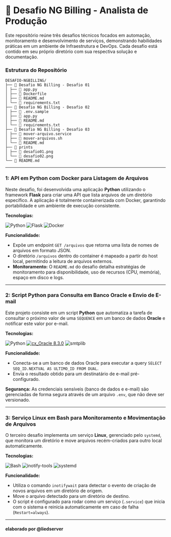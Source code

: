# 🚀 Desafio NG Billing - Analista de Produção

Este repositório reúne três desafios técnicos focados em automação, monitoramento e desenvolvimento de serviços, demonstrando habilidades práticas em um ambiente de Infraestrutura e DevOps. Cada desafio está contido em seu próprio diretório com sua respectiva solução e documentação.

### Estrutura do Repositório 
```
DESAFIO-NGBILLING/ 
├── 📁 Desafio NG Billing - Desafio 01 
│ ├── 📄 app.py 
│ ├── 🐳 Dockerfile 
│ ├── 📄 README.md 
│ └── 📄 requirements.txt 
├── 📁 Desafio NG Billing - Desafio 02 
│ ├── 📄 .env.sample 
│ ├── 📄 app.py 
│ ├── 📄 README.md 
│ └── 📄 requirements.txt 
├── 📁 Desafio NG Billing - Desafio 03 
│ ├── 📄 mover-arquivo.service 
│ ├── 📄 mover-arquivos.sh 
│ └── 📄 README.md 
├── 📁 prints
│ ├── 📄 desafio01.png
│ └── 📄 desafio02.png
└── 📄 README.md
```
---

### 1: API em Python com Docker para Listagem de Arquivos

Neste desafio, foi desenvolvida uma aplicação **Python** utilizando o framework **Flask** para criar uma API que lista arquivos de um diretório específico. A aplicação é totalmente containerizada com Docker, garantindo portabilidade e um ambiente de execução consistente.

**Tecnologias:** 

![Python](https://img.shields.io/badge/Python-3.13.5-blue?logo=python&logoColor=white) ![Flask](https://img.shields.io/badge/Flask-3.0.3-blue?logo=python&logoColor=white) ![Docker](https://img.shields.io/badge/Docker-23.0.3-blue?logo=docker&logoColor=white)

**Funcionalidade:**
* Expõe um endpoint `GET /arquivos` que retorna uma lista de nomes de arquivos em formato JSON.
* O diretório `/arquivos` dentro do container é mapeado a partir do host local, permitindo a leitura de arquivos externos.
* **Monitoramento:** O `README.md` do desafio detalha estratégias de monitoramento para disponibilidade, uso de recursos (CPU, memória), espaço em disco e logs.

---

### 2: Script Python para Consulta em Banco Oracle e Envio de E-mail

Este projeto consiste em um script **Python** que automatiza a tarefa de consultar o próximo valor de uma `SEQUENCE` em um banco de dados **Oracle** e notificar este valor por e-mail.

**Tecnologias:**

![Python](https://img.shields.io/badge/Python-3.13.5-blue?logo=python&logoColor=white) [![cx_Oracle 8.3.0](https://custom-icon-badges.demolab.com/badge/cx_Oracle-8.3.0-F80000?logo=oracle&logoColor=fff)](https://pypi.org/project/cx_Oracle/8.3.0/) ![smtplib](https://img.shields.io/badge/smtplib-3.3-blue?logo=python&logoColor=white)

**Funcionalidade:**
 * Conecta-se a um banco de dados Oracle para executar a query `SELECT SEQ_ID.NEXTVAL AS ULTIMO_ID FROM DUAL`.
 * Envia o resultado obtido para um destinatário de e-mail pré-configurado.

**Segurança:** As credenciais sensíveis (banco de dados e e-mail) são gerenciadas de forma segura através de um arquivo `.env`, que não deve ser versionado.

---

### 3: Serviço Linux em Bash para Monitoramento e Movimentação de Arquivos

O terceiro desafio implementa um serviço **Linux**, gerenciado pelo `systemd`, que monitora um diretório e move arquivos recém-criados para outro local automaticamente.

**Tecnologias:** 

![Bash](https://img.shields.io/badge/Bash-latest-4EAA25?logo=gnu-bash&logoColor=white) ![inotify-tools](https://img.shields.io/badge/inotify--tools-latest-333?logo=linux&logoColor=white) ![systemd](https://img.shields.io/badge/systemd-latest-333?logo=linux&logoColor=white)

**Funcionalidade:**
* Utiliza o comando `inotifywait` para detectar o evento de criação de novos arquivos em um diretório de origem.
* Move o arquivo detectado para um diretório de destino.
* O script é configurado para rodar como um serviço (`.service`) que inicia com o sistema e reinicia automaticamente em caso de falha (`Restart=always`).

---


#### elaborado por @liedserver